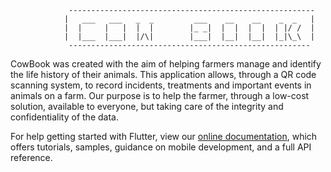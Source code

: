                  -------------------------------------------------------
                |   ___   ___   _  _         ___    __    __    _  _   |
                |  |     |   |  |  |        |_ _|  |  |  |  |  | |/ /  |  
                |  |___  |___|  |/\|        |___|  |__|  |__|  |_|\_\  |  
                 ------------------------------------------------------
                                
     
CowBook was created with the aim of helping farmers manage and identify the life history of their animals.
This application allows, through a QR code scanning system, to record incidents, treatments and important events in animals on a farm.
Our purpose is to help the farmer, through a low-cost solution, available to everyone, but taking care of the integrity and confidentiality of the data.


For help getting started with Flutter, view our
[online documentation](https://flutter.dev/docs), which offers tutorials,
samples, guidance on mobile development, and a full API reference.
